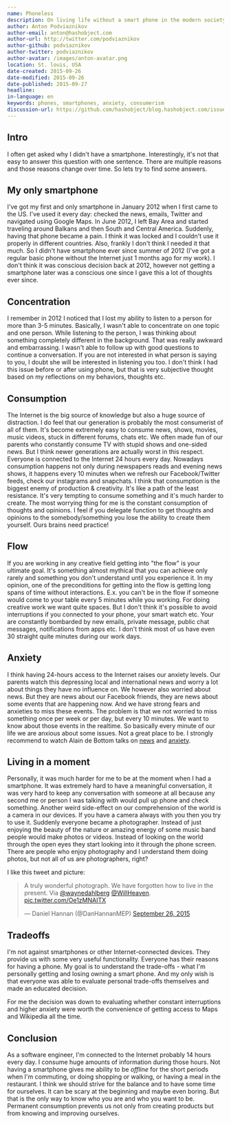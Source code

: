 ```yaml
---
name: Phoneless
description: On living life without a smart phone in the modern society
author: Anton Podviaznikov
author-email: anton@hashobject.com
author-url: http://twitter.com/podviaznikov
author-github: podviaznikov
author-twitter: podviaznikov
author-avatar: /images/anton-avatar.png
location: St. louis, USA
date-created: 2015-09-26
date-modified: 2015-09-26
date-published: 2015-09-27
headline:
in-language: en
keywords: phones, smartphones, anxiety, consumerism
discussion-url: https://github.com/hashobject/blog.hashobject.com/issues/26
---
```

## Intro

I often get asked why I didn't have a smartphone. Interestingly, it's not that easy to answer this question with one sentence. There are multiple reasons and those reasons change over time. So lets try to find some answers.


## My only smartphone

I've got my first and only smartphone in January 2012 when I first came to the US. I've used it every day: checked the news, emails, Twitter and navigated using Google Maps.
In June 2012, I left Bay Area and started traveling around Balkans and then South and Central America. Suddenly, having that phone became a pain. I think it was locked and I couldn't use it properly in different countries. Also, frankly I don't think I needed it that much. So I didn't have smartphone ever since summer of 2012 (I've got a regular basic phone without the Internet just 1 months ago for my work).
I don't think it was conscious decision back at 2012, however not getting a smartphone later was a conscious one since I gave this a lot of thoughts ever since.


## Concentration

I remember in 2012 I noticed that I lost my ability to listen to a person for more than 3-5 minutes. Basically, I wasn't able to concentrate on one topic and one person. While listening to the person, I was thinking about something completely different in the background. That was really awkward and embarrassing. I wasn't able to follow up with good questions to continue a conversation. If you are not interested in what person is saying to you, I doubt she will be interested in listening you too. I don't think I had this issue before or after using phone, but that is very subjective thought based on my reflections on my behaviors, thoughts etc.


## Consumption

The Internet is the big source of knowledge but also a huge source of distraction. I do feel that our generation is probably the most consumerist of all of them. It's become extremely easy to consume news, shows, movies, music videos, stuck in different forums, chats etc. We often made fun of our parents who constantly consume TV with stupid shows and one-sided news. But I think newer generations are actually worst in this respect. Everyone is connected to the Internet 24 hours every day. Nowadays consumption happens not only during newspapers reads and evening news shows, it happens every 10 minutes when we refresh our Facebook/Twitter feeds, check our instagrams and snapchats. I think that consumption is the biggest enemy of production & creativity. It's like a path of the least resistance. It's very tempting to consume something and it's much harder to create.
The most worrying thing for me is the constant consumption of thoughts and opinions. I feel if you delegate function to get thoughts and opinions to the somebody/something you lose the ability to create them yourself. Ours brains need practice!


## Flow

If you are working in any creative field getting into "the flow" is your ultimate goal. It's something almost mythical that you can achieve only rarely and something you don't understand until you experience it. In my opinion, one of the preconditions for getting into the flow is getting long spans of time without interactions. E.x. you can't be in the flow if someone would come to your table every 5 minutes while you working. For doing creative work we want quite spaces.
But I don't think it's possible to avoid interruptions if you connected to your phone, your smart watch etc. Your are constantly bombarded by new emails, private message, public chat messages, notifications from apps etc. I don't think most of us have even 30 straight quite minutes during our work days.


## Anxiety

I think having 24-hours access to the Internet raises our anxiety levels. Our parents watch this depressing local and international news and worry a lot about things they have no influence on. We however also worried about news. But they are news about our Facebook friends, they are news about some events that are happening now. And we have strong fears and anxieties to miss these events. The problem is that we not worried to miss something once per week or per day, but every 10 minutes. We want to know about those events in the realtime. So basically every minute of our life we are anxious about some issues. Not a great place to be. I strongly recommend to watch Alain de Bottom talks on [news](https://www.youtube.com/watch?v=A4aAJrJB6h0) and [anxiety](https://www.youtube.com/watch?v=t1MqJPHxy6g).


## Living in a moment

Personally, it was much harder for me to be at the moment when I had a smartphone. It was extremely hard to have a meaningful conversation, it was very hard to keep any conversation with someone at all because any second me or person I was talking with would pull up phone and check something.
Another weird side-effect on our comprehension of the world is a camera in our devices. If you have a camera always with you then you try to use it. Suddenly everyone became a photographer. Instead of just enjoying the beauty of the nature or amazing energy of some music band people would make photos or videos. Instead of looking on the world through the open eyes they start looking into it through the phone screen. There are people who enjoy photography and I understand them doing photos, but not all of us are photographers, right?

I like this tweet and picture:

<blockquote class="twitter-tweet" lang="en"><p lang="en" dir="ltr">A truly wonderful photograph. We have forgotten how to live in the present. Via <a href="https://twitter.com/waynedahlberg">@waynedahlberg</a> <a href="https://twitter.com/WillHeaven">@WillHeaven</a>. <a href="http://t.co/Oe1zMNAITX">pic.twitter.com/Oe1zMNAITX</a></p>&mdash; Daniel Hannan (@DanHannanMEP) <a href="https://twitter.com/DanHannanMEP/status/647745678962245632">September 26, 2015</a></blockquote>
<script async src="//platform.twitter.com/widgets.js" charset="utf-8"></script>


## Tradeoffs

I'm not against smartphones or other Internet-connected devices. They provide us with some very useful functionality.
Everyone has their reasons for having a phone. My goal is to understand the trade-offs - what I'm personally getting and losing owning a smart phone. And my only wish is that everyone was able to evaluate personal trade-offs themselves and made an educated decision.

For me the decision was down to evaluating whether constant interruptions and higher anxiety were worth the convenience of getting access to Maps and Wikipedia all the time.


## Conclusion

As a software engineer, I'm connected to the Internet probably 14 hours every day. I consume huge amounts of information during those hours. Not having a smartphone gives me ability to be *offline* for the short periods when I'm commuting, or doing shopping or walking, or having a meal in the restaurant. I think we should strive for the balance and to have some time for ourselves. It can be scary at the beginning and maybe even boring. But that is the only way to know who you are and who you want to be. Permanent consumption prevents us not only from creating products but from knowing and improving ourselves.
